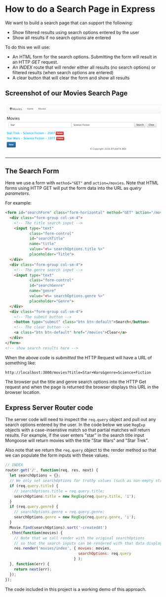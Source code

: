 # How to do a Search Page in Express

We want to build a search page that can support the following:

* Show filtered results using search options entered by the user
* Show all results if no search options are entered

To do this we will use:

* An HTML form for the search options. Submitting the form will result in an HTTP _GET_ request.
* An _INDEX_ route that will render either all results (no search options) or filtered results (when search options are entered)
* A clear button that will clear the form and show all results

## Screenshot of our Movies Search Page

![Screen Shot](screen-shot.png)

---

## The Search Form

Here we use a form with `method="GET"` and `action=/movies`. Note that HTML forms using HTTP GET will put the form data into the URL as _query parameters_.

For example:

```html
<form id="searchForm" class="form-horizontal" method="GET" action="/movies">
  <div class="form-group col-sm-4">
    <!-- The title search input -->
    <input type="text"
           class="form-control"
           id="searchTitle"
           name="title"
           value="<%= searchOptions.title %>"
           placeholder="Title">
  </div>
  <div class="form-group col-sm-4">
    <!-- The genre search input -->
    <input type="text"
           class="form-control"
           id="searchGenre"
           name="genre"
           value="<%= searchOptions.genre %>"
           placeholder="Genre">
  </div>
  <div class="form-group col-sm-4">
    <!-- The submit button -->
    <button type="submit" class="btn btn-default">Search</button>
    <!-- The clear button -->
    <a class="btn btn-default" href="/movies">Clear</a>
  </div>
</form>
<!-- show search results here -->
```

When the above code is _submitted_ the HTTP Request will have a URL of something like:

    http://localhost:3000/movies?title=Star+Wars&genre=Science+Fiction

The browser put the title and genre search options into the HTTP Get request and when the page is returned the browser displays this URL in the browser location.

## Express Server Router code

The server code will need to inspect the `req.query` object and pull out any search options entered by the user. In the code below we use `RegExp` objects with a case-insenstive match so that partial matches will return results. For example, if the user enters "star" in the search title input Mongoose will return movies with the title "Star Wars" and "Star Trek".

Also note that we return the `req.query` object to the render method so that we can populate the form inputs with these values.

```javascript
// INDEX
router.get('/', function(req, res, next) {
  let searchOptions = {};
  // We only set searchOptions for truthy values (such as non-empty strings)
  if (req.query.title) {
    // searchOptions.title = req.query.title;
    searchOptions.title = new RegExp(req.query.title, 'i');
  }
  if (req.query.genre) {
    // searchOptions.genre = req.query.genre;
    searchOptions.genre = new RegExp(req.query.genre, 'i');
  }
  Movie.find(searchOptions).sort('-createdAt')
  .then(function(movies) {
    // Note that we call render with the original searchOptions
    // so that the search inputs can be rendered with that data displayed.
    res.render('movies/index', { movies: movies,
                                 searchOptions: req.query
                               } );
  }, function(err) {
    return next(err);
  });
});
```

The code included in this project is a working demo of this approach.
